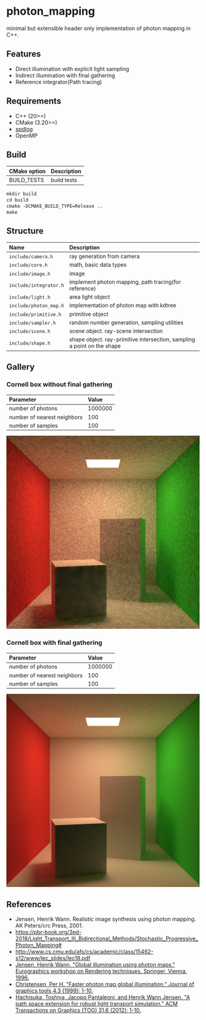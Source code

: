 # photon_mapping

minimal but extensible header only implementation of photon mapping in C++.

## Features

* Direct illumination with explicit light sampling
* Indirect illumination with final gathering
* Reference integrator(Path tracing)

## Requirements

* C++ (20>=)
* CMake (3.20>=)
* [spdlog](https://github.com/gabime/spdlog)
* OpenMP

## Build

|CMake option|Description|
|:--|:--|
|BUILD_TESTS|build tests|

```
mkdir build
cd build
cmake -DCMAKE_BUILD_TYPE=Release ..
make
```

## Structure

|Name|Description|
|:--|:--|
|`include/camera.h`|ray generation from camera|
|`include/core.h`|math, basic data types|
|`include/image.h`|image|
|`include/integrator.h`|implement photon mapping, path tracing(for reference)|
|`include/light.h`|area light object|
|`include/photon_map.h`|implementation of photon map with kdtree|
|`include/primitive.h`|primitive object|
|`include/sampler.h`|random number generation, sampling utilities|
|`include/scene.h`|scene object. ray-scene intersection|
|`include/shape.h`|shape object. ray-primitive intersection, sampling a point on the shape|

## Gallery

### Cornell box without final gathering

|Parameter|Value|
|:--|:--| 
|number of photons|1000000|
|number of nearest neighbors|100|
|number of samples|100|

![](img/without_final_gathering_100.png)

### Cornell box with final gathering

|Parameter|Value|
|:--|:--| 
|number of photons|1000000|
|number of nearest neighbors|100|
|number of samples|100|

![](img/final_gathering_100.png)

## References

* Jensen, Henrik Wann. Realistic image synthesis using photon mapping. AK Peters/crc Press, 2001.
* https://pbr-book.org/3ed-2018/Light_Transport_III_Bidirectional_Methods/Stochastic_Progressive_Photon_Mapping# 
* http://www.cs.cmu.edu/afs/cs/academic/class/15462-s12/www/lec_slides/lec18.pdf
* [Jensen, Henrik Wann. "Global illumination using photon maps." Eurographics workshop on Rendering techniques. Springer, Vienna, 1996.](https://link.springer.com/chapter/10.1007/978-3-7091-7484-5_3)
* [Christensen, Per H. "Faster photon map global illumination." Journal of graphics tools 4.3 (1999): 1-10.](https://doi.org/10.1080/10867651.1999.10487505)
* [Hachisuka, Toshiya, Jacopo Pantaleoni, and Henrik Wann Jensen. "A path space extension for robust light transport simulation." ACM Transactions on Graphics (TOG) 31.6 (2012): 1-10.](https://dl.acm.org/doi/10.1145/2366145.2366210)